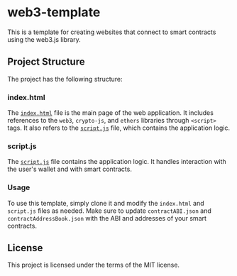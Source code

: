 # web3-template
This is a template for creating websites that connect to smart contracts using the web3.js library.

## Project Structure

The project has the following structure:

### index.html

The [`index.html`](index.html) file is the main page of the web application. It includes references to the `web3`, `crypto-js`, and `ethers` libraries through `<script>` tags. It also refers to the [`script.js`](script.js) file, which contains the application logic.

### script.js

The [`script.js`](script.js) file contains the application logic. It handles interaction with the user's wallet and with smart contracts.

### Usage

To use this template, simply clone it and modify the `index.html` and `script.js` files as needed. Make sure to update `contractABI.json` and `contractAddressBook.json` with the ABI and addresses of your smart contracts.

## License

This project is licensed under the terms of the MIT license.

